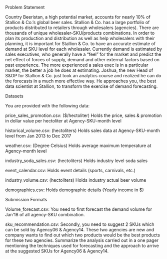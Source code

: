 Problem Statement

Country Beeristan, a high potential market, accounts for nearly 10% of Stallion & Co.’s global beer sales. 
Stallion & Co. has a large portfolio of products distributed to retailers through wholesalers (agencies). 
There are thousands of unique wholesaler-SKU/products combinations. In order to plan its production and distribution 
as well as help wholesalers with their planning, it is important for Stallion & Co. to have an accurate estimate of 
demand at SKU level for each wholesaler.
Currently demand is estimated by sales executives, who generally have a “feel” for the market and predict the net effect of forces of supply, demand and other external factors based on past experience. The more experienced a sales exec is in a particular market, the better a job he does at estimating. Joshua, the new Head of S&OP for Stallion & Co. just took an analytics course and realized he can do the forecasts in a much more effective way. He approaches you, the best data scientist at Stallion, to transform the exercise of demand forecasting.

Datasets

You are provided with the following data:

price_sales_promotion.csv: ($/hectoliter) Holds the price, sales & promotion in dollar value per hectoliter at Agency-SKU-month level

historical_volume.csv: (hectoliters) Holds sales data at Agency-SKU-month level from Jan 2013 to Dec 2017

weather.csv: (Degree Celsius) Holds average maximum temperature at Agency-month level

industry_soda_sales.csv: (hectoliters) Holds industry level soda sales

event_calendar.csv: Holds event details (sports, carnivals, etc.)

industry_volume.csv: (hectoliters) Holds industry actual beer volume

demographics.csv: Holds demographic details (Yearly income in $)


Submission Formats

Volume_forecast.csv: You need to first forecast the demand volume for Jan’18 of all agency-SKU combination.

sku_recommendation.csv: Secondly, you need to suggest 2 SKUs which can be sold by Agency06 & Agency14. These two agencies are new and company wants to find out which two products would be the best products for these two agencies.
Summarize the analysis carried out in a one pager mentioning the techniques used for forecasting and the approach to arrive at the suggested SKUs for Agency06 & Agency14.



